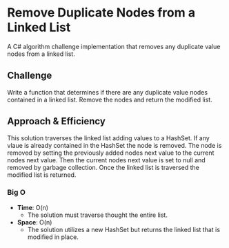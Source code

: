 # Remove Duplicate Nodes from a Linked List
A C# algorithm challenge implementation that removes any duplicate value nodes from a linked list.

## Challenge
Write a function that determines if there are any duplicate value nodes contained in a linked list. Remove the nodes and return the modified list.

## Approach & Efficiency
This solution traverses the linked list adding values to a HashSet. If any vlaue is already contained in the HashSet the node is removed. The node is removed by setting the previously added nodes next value to the current nodes next value. Then the current nodes next value is set to null and removed by garbage collection. Once the linked list is traversed the modified list is returned.  

### Big O
- **Time**: O(n)
  - The solution must traverse thought the entire list.
- **Space**: O(n)
  - The solution utilizes a new HashSet but returns the linked list that is modified in place.
